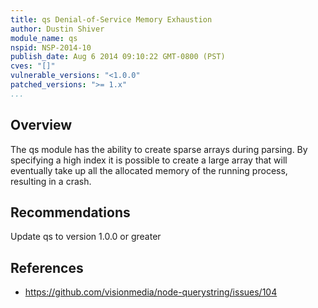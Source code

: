 ```yaml
---
title: qs Denial-of-Service Memory Exhaustion
author: Dustin Shiver
module_name: qs
nspid: NSP-2014-10
publish_date: Aug 6 2014 09:10:22 GMT-0800 (PST) 
cves: "[]"
vulnerable_versions: "<1.0.0"
patched_versions: ">= 1.x"
...
```


## Overview
The qs module has the ability to create sparse arrays during parsing. By specifying a high index it is possible to create a large array that will eventually take up all the allocated memory of the running process, resulting in a crash.

## Recommendations
Update qs to version 1.0.0 or greater

## References
- https://github.com/visionmedia/node-querystring/issues/104

